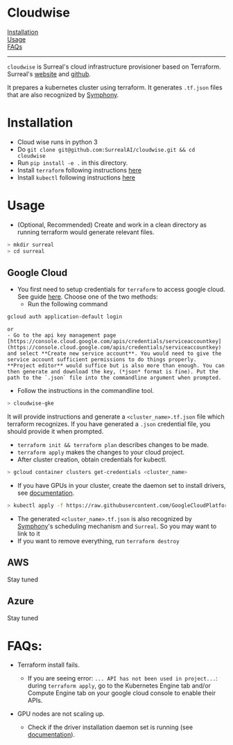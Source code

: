# Cloudwise
[Installation](#installation)  
[Usage](#usage)  
[FAQs](#faqs)  

---

`cloudwise` is Surreal's cloud infrastructure provisioner based on Terraform. Surreal's [website](surreal.stanford.edu) and [github](https://github.com/SurrealAI/Surreal).

It prepares a kubernetes cluster using terraform. It generates `.tf.json` files that are also recognized by
[Symphony](https://github.com/SurrealAI/symphony). 

# Installation
* Cloud wise runs in python 3
* Do `git clone git@github.com:SurrealAI/cloudwise.git && cd cloudwise`
* Run `pip install -e .` in this directory.
* Install `terraform` following instructions [here](https://www.terraform.io/intro/getting-started/install.html)
* Install `kubectl` following instructions [here](https://kubernetes.io/docs/tasks/tools/install-kubectl/)

# Usage
* (Optional, Recommended) Create and work in a clean directory as running terraform would generate relevant files. 
```bash
> mkdir surreal
> cd surreal
```

## Google Cloud 
* You first need to setup credentials for `terraform` to access google cloud. See guide [here](https://www.terraform.io/docs/providers/google/provider_reference.html). Choose one of the two methods:
    - Run the following command
```bash
gcloud auth application-default login
```
    or
    - Go to the api key management page [https://console.cloud.google.com/apis/credentials/serviceaccountkey](https://console.cloud.google.com/apis/credentials/serviceaccountkey) and select **Create new service account**. You would need to give the service account sufficient permissions to do things properly. **Project editor** would suffice but is also more than enough. You can then generate and download the key, (*json* format is fine). Put the path to the `.json` file into the commandline argument when prompted.

* Follow the instructions in the commandline tool.
```bash
> cloudwise-gke
```
It will provide instructions and generate a `<cluster_name>.tf.json` file which terraform recognizes. If you have generated a `.json` credential file, you should provide it when prompted.
* `terraform init && terraform plan` describes changes to be made. 
* `terraform apply` makes the changes to your cloud project. 
* After cluster creation, obtain credentials for kubectl.
```bash
> gcloud container clusters get-credentials <cluster_name>
```
* If you have GPUs in your cluster, create the daemon set to install drivers, see [documentation](https://cloud.google.com/kubernetes-engine/docs/how-to/gpus#installing_drivers).
```bash
> kubectl apply -f https://raw.githubusercontent.com/GoogleCloudPlatform/container-engine-accelerators/stable/nvidia-driver-installer/cos/daemonset-preloaded.yaml
```
* The generated `<cluster_name>.tf.json` is also recognized by [Symphony](https://github.com/SurrealAI/symphony)'s scheduling mechanism and `Surreal`. So you may want to link to it 
* If you want to remove everything, run `terraform destroy`

## AWS
Stay tuned

## Azure
Stay tuned

# FAQs:
* Terraform install fails.
    - If you are seeing error: `... API has not been used in project...`: during `terraform apply`, go to the Kubernetes Engine tab and/or Compute Engine tab on your google cloud console to enable their APIs.

* GPU nodes are not scaling up.
    - Check if the driver installation daemon set is running (see [documentation](https://cloud.google.com/kubernetes-engine/docs/how-to/gpus#installing_drivers)).
